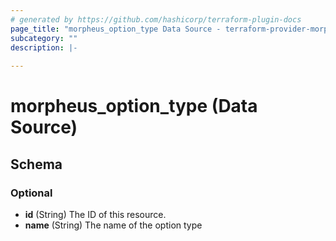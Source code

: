 ```yaml
---
# generated by https://github.com/hashicorp/terraform-plugin-docs
page_title: "morpheus_option_type Data Source - terraform-provider-morpheus"
subcategory: ""
description: |-
  
---
```


# morpheus_option_type (Data Source)





<!-- schema generated by tfplugindocs -->
## Schema

### Optional

- **id** (String) The ID of this resource.
- **name** (String) The name of the option type


